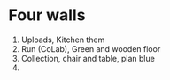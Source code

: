 # Four walls

1. Uploads, Kitchen them
2. Run (CoLab), Green and wooden floor
3. Collection, chair and table, plan blue
4. 